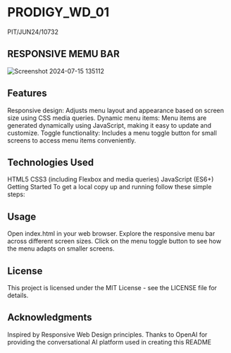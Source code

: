 # PRODIGY_WD_01
PIT/JUN24/10732
## RESPONSIVE MEMU BAR
![Screenshot 2024-07-15 135112](https://github.com/user-attachments/assets/7825d9c2-c01c-4f83-9ce7-fbfbe370fb0f)
## Features
Responsive design: Adjusts menu layout and appearance based on screen size using CSS media queries.
Dynamic menu items: Menu items are generated dynamically using JavaScript, making it easy to update and customize.
Toggle functionality: Includes a menu toggle button for small screens to access menu items conveniently.
## Technologies Used
HTML5
CSS3 (including Flexbox and media queries)
JavaScript (ES6+)
Getting Started
To get a local copy up and running follow these simple steps:
## Usage
Open index.html in your web browser.
Explore the responsive menu bar across different screen sizes.
Click on the menu toggle button to see how the menu adapts on smaller screens.
## License
This project is licensed under the MIT License - see the LICENSE file for details.

## Acknowledgments
Inspired by Responsive Web Design principles.
Thanks to OpenAI for providing the conversational AI platform used in creating this README
